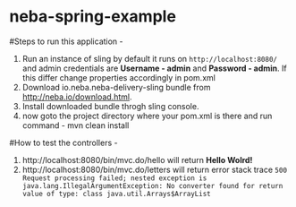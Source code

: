 # neba-spring-example
#Steps to run this application - 

1. Run an instance of sling by default it runs on `http://localhost:8080/` and admin credentials are **Username - admin** and **Password - admin**. If this differ change properties accordingly in pom.xml
2. Download io.neba.neba-delivery-sling bundle from http://neba.io/download.html.
3. Install downloaded bundle throgh sling console.
4. now goto the project directory where your pom.xml is there and run command -  mvn clean install

#How to test the controllers - 
1. http://localhost:8080/bin/mvc.do/hello will return **Hello Wolrd!**
2. http://localhost:8080/bin/mvc.do/letters will return error stack trace
`500 Request processing failed; nested exception is java.lang.IllegalArgumentException: No converter found for return value of type: class java.util.Arrays$ArrayList`
